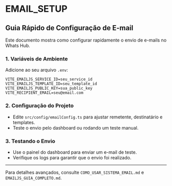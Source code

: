 # EMAIL_SETUP

## Guia Rápido de Configuração de E-mail

Este documento mostra como configurar rapidamente o envio de e-mails no Whats Hub.

### 1. Variáveis de Ambiente
Adicione ao seu arquivo `.env`:
```env
VITE_EMAILJS_SERVICE_ID=seu_service_id
VITE_EMAILJS_TEMPLATE_ID=seu_template_id
VITE_EMAILJS_PUBLIC_KEY=sua_public_key
VITE_RECIPIENT_EMAIL=seu@email.com
```

### 2. Configuração do Projeto
- Edite `src/config/emailConfig.ts` para ajustar remetente, destinatário e templates.
- Teste o envio pelo dashboard ou rodando um teste manual.

### 3. Testando o Envio
- Use o painel do dashboard para enviar um e-mail de teste.
- Verifique os logs para garantir que o envio foi realizado.

---
Para detalhes avançados, consulte `COMO_USAR_SISTEMA_EMAIL.md` e `EMAILJS_GUIA_COMPLETO.md`.
